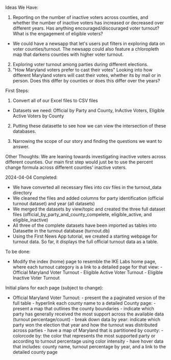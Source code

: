 Ideas We Have: 
1) Reporting on the number of inactive voters across counties, and whether the number of inactive voters has increased or decreased over different years. Has anything encouraged/discouraged voter turnout? What is the engagement of eligible voters? 
- We could have a newsapp that let's users put filters in exploring data on voter counties/turnout. The newsapp could also feature a chloropleth map that darkens counties with higher voter turnout. 
2) Exploring voter turnout among parties during different elections. 
3) "How Maryland voters prefer to cast their votes" Looking into how different Maryland voters will cast their votes, whether its by mail or in person. Does this differ by counties or does this differ over the years? 


First Steps: 
1) Convert all of our Excel files to CSV files 
- Datasets we need: Official by Party and County, InActive Voters, Eligible Active Voters by County 
2. Putting these datasette to see how we can view the intersection of these databases. 
3) Narrowing the scope of our story and finding the questions we want to answer. 

Other Thoughts: 
We are leaning towards investigating inactive voters across different counties. Our main first step would just be to use the percent change formula across different counties' inactive voters. 


 2024-04-04
 Completed:
 - We have converted all necessary files into csv files in the turnout_data directory
 - We cleaned the files and added columns for party identification (official turnout dataset) and year (all datasets)
 - We merged the datasets by view/topic and created the three full dataset files (official_by_party_and_county_compelete, eligible_active, and eligible_inactive)
 - All three of the complete datasets have been imported as tables into Datasette in the turnout database (turnout.db)
 - Using the First News App tutorial, we created a starting webpage for turnout data. So far, it displays the full official turnout data as a table.

To be done:
- Modify the index (home) page to resemble the IKE Labs home page, where each turnout category is a link to a detailed page for that view:
        - Official Maryland Voter Turnout
        - Eligible Active Voter Turnout
        - Eligible Inactive Voter Turnout

Initial plans for each page (subject to change):
- Official Maryland Voter Turnout:
        - present the a paginated version of the full table 
        - hyperlink each county name to a detailed County page:
                - present a map that outlines the county boundaries
                - indicate which party has generally received the most support across the available data (turnout percentage/count)
                - break down data by year: indicate which party won the election that year and how the turnout was distributed across parties
        - have a map of Maryland that is partitioned by county:
                - colorcode by: the color that represents the most supported party or according to turnout percentage using color intensity
                - have hover data that includes: county name, turnout percentage by year, and a link to the detailed county page
